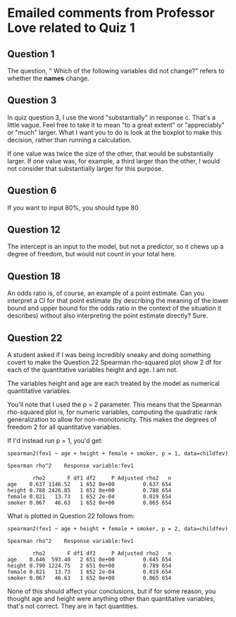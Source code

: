 # Emailed comments from Professor Love related to Quiz 1

## Question 1

The question, " Which of the following variables did not change?" refers to whether the **names** change.

## Question 3

In quiz question 3, I use the word "substantially" in response c. That's a little vague. Feel free to take it to mean "to a great extent" or "appreciably" or "much" larger. What I want you to do is look at the boxplot to make this decision, rather than running a calculation. 

If one value was twice the size of the other, that would be substantially larger. If one value was, for example, a third larger than the other, I would not consider that substantially larger for this purpose.

## Question 6

If you want to input 80%, you should type 80

## Question 12

The intercept is an input to the model, but not a predictor, so it chews up a degree of freedom, but would not count in your total here.

## Question 18

An odds ratio is, of course, an example of a point estimate. Can you interpret a CI for that point estimate (by describing the meaning of the lower bound and upper bound for the odds ratio in the context of the situation it describes) without also interpreting the point estimate directly? Sure.

## Question 22

A student asked if I was being incredibly sneaky and doing something covert to make the Question 22 Spearman rho-squared plot show 2 df for each of the quantitative variables height and age. I am not.

The variables height and age are each treated by the model as numerical quantitative variables. 

You'll note that I used the p = 2 parameter. This means that the Spearman rho-squared plot is, for numeric variables, computing the quadratic rank generalization to allow for non-monotonicity. This makes the degrees of freedom 2 for all quantitative variables. 

If I'd instead run p = 1, you'd get:

```
spearman2(fev1 ~ age + height + female + smoker, p = 1, data=childfev)

Spearman rho^2    Response variable:fev1

        rho2       F df1 df2     P Adjusted rho2   n
age    0.637 1146.52   1 652 0e+00         0.637 654
height 0.788 2426.85   1 652 0e+00         0.788 654
female 0.021   13.73   1 652 2e-04         0.019 654
smoker 0.067   46.63   1 652 0e+00         0.065 654
```

What is plotted in Question 22 follows from:

```
spearman2(fev1 ~ age + height + female + smoker, p = 2, data=childfev)

Spearman rho^2    Response variable:fev1

        rho2       F df1 df2     P Adjusted rho2   n
age    0.646  593.40   2 651 0e+00         0.645 654
height 0.790 1224.75   2 651 0e+00         0.789 654
female 0.021   13.73   1 652 2e-04         0.019 654
smoker 0.067   46.63   1 652 0e+00         0.065 654
```

None of this should affect your conclusions, but if for some reason, you thought age and height were anything other than quantitative variables, that's not correct. They are in fact quantities.
